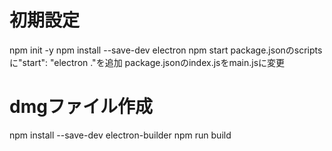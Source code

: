 # 初期設定
npm init -y
npm install --save-dev electron
npm start
package.jsonのscriptsに"start": "electron ."を追加
package.jsonのindex.jsをmain.jsに変更

# dmgファイル作成
npm install --save-dev electron-builder
npm run build
